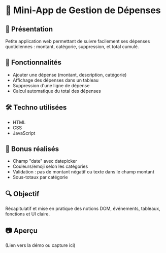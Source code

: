 # 💸 Mini-App de Gestion de Dépenses

## 🚀 Présentation
Petite application web permettant de suivre facilement ses dépenses quotidiennes : montant, catégorie, suppression, et total cumulé.

## 🎯 Fonctionnalités
- Ajouter une dépense (montant, description, catégorie)
- Affichage des dépenses dans un tableau
- Suppression d'une ligne de dépense
- Calcul automatique du total des dépenses

## 🛠️ Techno utilisées
- HTML
- CSS
- JavaScript

## 💎 Bonus réalisés
- Champ "date" avec datepicker
- Couleurs/emoji selon les catégories
- Validation : pas de montant négatif ou texte dans le champ montant
- Sous-totaux par catégorie

## 🔍 Objectif
Récapitulatif et mise en pratique des notions DOM, événements, tableaux, fonctions et UI claire.

## 📷 Aperçu
(Lien vers la démo ou capture ici)
